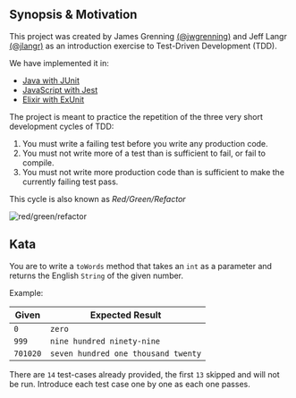 ## Synopsis & Motivation
This project was created by James Grenning [(@jwgrenning)](https://github.com/jwgrenning) and Jeff Langr [(@jlangr)](https://github.com/jlangr) 
as an introduction exercise to Test-Driven Development (TDD).

We have implemented it in:
* [Java with JUnit](https://github.com/RappidDevelopment/NumberConverterKata/tree/master/java)
* [JavaScript with Jest](https://github.com/RappidDevelopment/NumberConverterKata/tree/master/javascript)
* [Elixir with ExUnit](https://github.com/RappidDevelopment/NumberConverterKata/tree/master/elixir)

The project is meant to practice the repetition of the three very short development cycles of TDD:  

1. You must write a failing test before you write any production code.  
2. You must not write more of a test than is sufficient to fail, or fail to compile.  
3. You must not write more production code than is sufficient to make the currently failing test pass.  

This cycle is also known as _Red/Green/Refactor_  
  
![red/green/refactor](http://marcabraham.files.wordpress.com/2012/04/06_red_green_refactor.jpg)
  
## Kata
You are to write a `toWords` method that takes an `int` as a parameter and returns the English `String` of the given number.  
  
Example:  

| Given         | Expected Result |
| ------------- |---------------- |
| `0`           | `zero`          |
| `999`         | `nine hundred ninety-nine`|
| `701020`      | `seven hundred one thousand twenty`|

There are `14` test-cases already provided, the first `13` skipped and will not be run. Introduce each test case one by one as each one passes.


 
